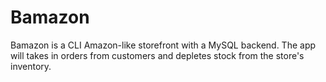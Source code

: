 # Bamazon

Bamazon is a CLI Amazon-like storefront with a MySQL backend. The app will takes in orders from customers and depletes stock from the store's inventory. 